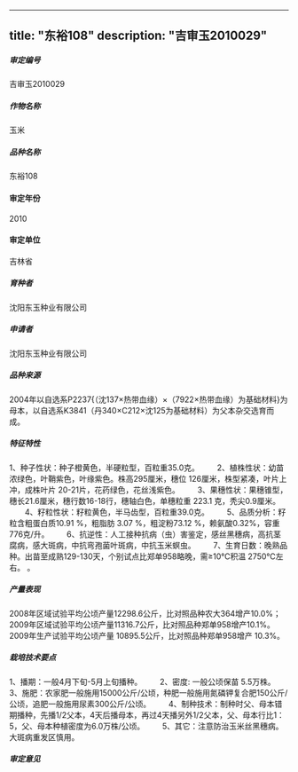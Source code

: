 
---
title: "东裕108"
description: "吉审玉2010029"
---
##### 审定编号 
吉审玉2010029

##### 作物名称
玉米

##### 品种名称
东裕108

#### 审定年份
2010	

#### 审定单位
吉林省

##### 育种者
沈阳东玉种业有限公司

##### 申请者
沈阳东玉种业有限公司

##### 品种来源
2004年以自选系P2237{（沈137×热带血缘）×（7922×热带血缘）为基础材料}为母本，以自选系K3841（丹340×C212×沈125为基础材料）为父本杂交选育而成。

##### 特征特性
1、种子性状：种子橙黄色，半硬粒型，百粒重35.0克。
　　2、植株性状：幼苗浓绿色，叶鞘紫色，叶缘紫色。株高295厘米，穗位 126厘米，株型紧凑，叶片上冲，成株叶片 20-21片，花药绿色，花丝浅紫色。
　　3、果穗性状：果穗锥型，穗长21.6厘米，穗行数16-18行，穗轴白色，单穗粒重 223.1 克，秃尖0.9厘米。
　　4、籽粒性状：籽粒黄色，半马齿型，百粒重39.0克。 
　　5、品质分析：籽粒含粗蛋白质10.91 %，粗脂肪 3.07 %，粗淀粉73.12 %，赖氨酸0.32%，容重776克/升。
　　6、抗逆性：人工接种抗病（虫）害鉴定，感丝黑穗病，高抗茎腐病，感大斑病，中抗弯孢菌叶斑病，中抗玉米螟虫。
　　7、生育日数：晚熟品种。出苗至成熟129-130天，个别试点比郑单958略晚，需≥10℃积温 2750℃左右。
。

##### 产量表现
2008年区域试验平均公顷产量12298.6公斤，比对照品种农大364增产10.0%；2009年区域试验平均公顷产量11316.7公斤，比对照品种郑单958增产10.1%。2009年生产试验平均公顷产量 10895.5公斤，比对照品种郑单958增产 10.3%。

##### 栽培技术要点
1、播期：一般4月下旬-5月上旬播种。
　　2、密度: 一般公顷保苗 5.5万株。
    3、施肥：农家肥一般施用15000公斤/公顷，种肥一般施用氮磷钾复合肥150公斤/公顷，追肥一般施用尿素300公斤/公顷。
　　4、制种技术：制种时父、母本错期播种，先播1/2父本，4天后播母本，再过4天播另外1/2父本，父、母本行比1：5，父、母本种植密度为6.0万株/公顷。
　　5、其它：注意防治玉米丝黑穗病。大斑病重发区慎用。


##### 审定意见



